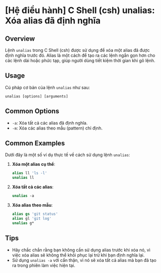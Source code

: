 # [Hệ điều hành] C Shell (csh) unalias: Xóa alias đã định nghĩa

## Overview
Lệnh `unalias` trong C Shell (csh) được sử dụng để xóa một alias đã được định nghĩa trước đó. Alias là một cách để tạo ra các lệnh ngắn gọn hơn cho các lệnh dài hoặc phức tạp, giúp người dùng tiết kiệm thời gian khi gõ lệnh.

## Usage
Cú pháp cơ bản của lệnh `unalias` như sau:

```
unalias [options] [arguments]
```

## Common Options
- `-a`: Xóa tất cả các alias đã định nghĩa.
- `-m`: Xóa các alias theo mẫu (pattern) chỉ định.

## Common Examples
Dưới đây là một số ví dụ thực tế về cách sử dụng lệnh `unalias`:

1. **Xóa một alias cụ thể**:
   ```csh
   alias ll 'ls -l'
   unalias ll
   ```

2. **Xóa tất cả các alias**:
   ```csh
   unalias -a
   ```

3. **Xóa alias theo mẫu**:
   ```csh
   alias gs 'git status'
   alias gl 'git log'
   unalias g*
   ```

## Tips
- Hãy chắc chắn rằng bạn không cần sử dụng alias trước khi xóa nó, vì việc xóa alias sẽ không thể khôi phục lại trừ khi bạn định nghĩa lại.
- Sử dụng `unalias -a` với cẩn thận, vì nó sẽ xóa tất cả alias mà bạn đã tạo ra trong phiên làm việc hiện tại.